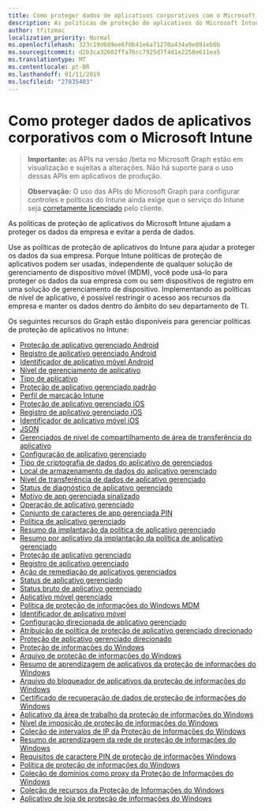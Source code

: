```yaml
---
title: Como proteger dados de aplicativos corporativos com o Microsoft Intune
description: As políticas de proteção de aplicativos do Microsoft Intune ajudam a proteger os dados da empresa e evitar a perda de dados.
author: tfitzmac
localization_priority: Normal
ms.openlocfilehash: 323c19d689ee6f0b41e6a71270a434a9e891eb0b
ms.sourcegitcommit: d2b3ca32602ffa76cc7925d7f4d1e2258e611ea5
ms.translationtype: MT
ms.contentlocale: pt-BR
ms.lasthandoff: 01/11/2019
ms.locfileid: "27835403"
---
```

# <a name="how-to-protect-your-company-app-data-with-microsoft-intune"></a>Como proteger dados de aplicativos corporativos com o Microsoft Intune

> **Importante:** as APIs na versão /beta no Microsoft Graph estão em visualização e sujeitas a alterações. Não há suporte para o uso dessas APIs em aplicativos de produção.

> **Observação:** O uso das APIs do Microsoft Graph para configurar controles e políticas do Intune ainda exige que o serviço do Intune seja [corretamente licenciado](https://www.microsoft.com/en-us/cloud-platform/microsoft-intune-pricing) pelo cliente.

As políticas de proteção de aplicativos do Microsoft Intune ajudam a proteger os dados da empresa e evitar a perda de dados.

Use as políticas de proteção de aplicativos do Intune para ajudar a proteger os dados da sua empresa. Porque Intune políticas de proteção de aplicativos podem ser usadas, independente de qualquer solução de gerenciamento de dispositivo móvel (MDM), você pode usá-lo para proteger os dados da sua empresa com ou sem dispositivos de registro em uma solução de gerenciamento de dispositivo. Implementando as políticas de nível de aplicativo, é possível restringir o acesso aos recursos da empresa e manter os dados dentro do âmbito do seu departamento de TI.

Os seguintes recursos do Graph estão disponíveis para gerenciar políticas de proteção de aplicativos no Intune:

- [Proteção de aplicativo gerenciado Android](intune-mam-androidmanagedappprotection.md)
- [Registro de aplicativo gerenciado Android](intune-mam-androidmanagedappregistration.md)
- [Identificador de aplicativo móvel Android](intune-mam-androidmobileappidentifier.md)
- [Nível de gerenciamento de aplicativo](intune-mam-appmanagementlevel.md)
- [Tipo de aplicativo](intune-wip-applicationtype.md)
- [Proteção de aplicativo gerenciado padrão](intune-mam-defaultmanagedappprotection.md)
- [Perfil de marcação Intune](intune-wip-intunebrandingprofile.md)
- [Proteção de aplicativo gerenciado iOS](intune-mam-iosmanagedappprotection.md)
- [Registro de aplicativo gerenciado iOS](intune-mam-iosmanagedappregistration.md)
- [Identificador de aplicativo móvel iOS](intune-mam-iosmobileappidentifier.md)
- [JSON](intune-mam-json.md)
- [Gerenciados de nível de compartilhamento de área de transferência do aplicativo](intune-mam-managedappclipboardsharinglevel.md)
- [Configuração de aplicativo gerenciado](intune-mam-managedappconfiguration.md)
- [Tipo de criptografia de dados do aplicativo de gerenciados](intune-mam-managedappdataencryptiontype.md)
- [Local de armazenamento de dados do aplicativo gerenciado](intune-mam-managedappdatastoragelocation.md)
- [Nível de transferência de dados de aplicativo gerenciado](intune-mam-managedappdatatransferlevel.md)
- [Status de diagnóstico de aplicativo gerenciado](intune-mam-managedappdiagnosticstatus.md)
- [Motivo de app gerenciada sinalizado](intune-mam-managedappflaggedreason.md)
- [Operação de aplicativo gerenciado](intune-mam-managedappoperation.md)
- [Conjunto de caracteres de app gerenciada PIN](intune-mam-managedapppincharacterset.md)
- [Política de aplicativo gerenciado](intune-mam-managedapppolicy.md)
- [Resumo da implantação da política de aplicativo gerenciado](intune-mam-managedapppolicydeploymentsummary.md)
- [Resumo por aplicativo da implantação da política de aplicativo gerenciado](intune-mam-managedapppolicydeploymentsummaryperapp.md)
- [Proteção de aplicativo gerenciado](intune-mam-managedappprotection.md)
- [Registro de aplicativo gerenciado](intune-mam-managedappregistration.md)
- [Ação de remediação de aplicativos gerenciados](intune-mam-managedappremediationaction.md)
- [Status de aplicativo gerenciado](intune-mam-managedappstatus.md)
- [Status bruto de aplicativo gerenciado](intune-mam-managedappstatusraw.md)
- [Aplicativo móvel gerenciado](intune-mam-managedmobileapp.md)
- [Política de proteção de informações do Windows MDM](intune-mam-mdmwindowsinformationprotectionpolicy.md)
- [Identificador de aplicativo móvel](intune-mam-mobileappidentifier.md)
- [Configuração direcionada de aplicativo gerenciado](intune-mam-targetedmanagedappconfiguration.md)
- [Atribuição de política de proteção de aplicativo gerenciado direcionado](intune-mam-targetedmanagedapppolicyassignment.md)
- [Proteção de aplicativo gerenciado direcionado](intune-mam-targetedmanagedappprotection.md)
- [Proteção de informações do Windows](intune-mam-windowsinformationprotection.md)
- [Arquivo de proteção de informações do Windows](intune-mam-windowsinformationprotectionapp.md)
- [Resumo de aprendizagem de aplicativos da proteção de informações do Windows](intune-wip-windowsinformationprotectionapplearningsummary.md)
- [Arquivo do bloqueador de aplicativos da proteção de informações do Windows](intune-mam-windowsinformationprotectionapplockerfile.md)
- [Certificado de recuperação de dados de proteção de informações do Windows](intune-mam-windowsinformationprotectiondatarecoverycertificate.md)
- [Aplicativo da área de trabalho da proteção de informações do Windows](intune-mam-windowsinformationprotectiondesktopapp.md)
- [Nível de imposição de proteção de informações do Windows](intune-mam-windowsinformationprotectionenforcementlevel.md)
- [Coleção de intervalos de IP da Proteção de Informações do Windows](intune-mam-windowsinformationprotectioniprangecollection.md)
- [Resumo de aprendizagem da rede de proteção de informações do Windows](intune-wip-windowsinformationprotectionnetworklearningsummary.md)
- [Requisitos de caractere PIN de proteção de informações Windows](intune-mam-windowsinformationprotectionpincharacterrequirements.md)
- [Política de proteção de informações do Windows](intune-mam-windowsinformationprotectionpolicy.md)
- [Coleção de domínios como proxy da Proteção de Informações do Windows](intune-mam-windowsinformationprotectionproxieddomaincollection.md)
- [Coleção de recursos da Proteção de Informações do Windows](intune-mam-windowsinformationprotectionresourcecollection.md)
- [Aplicativo de loja de proteção de informações do Windows](intune-mam-windowsinformationprotectionstoreapp.md)
